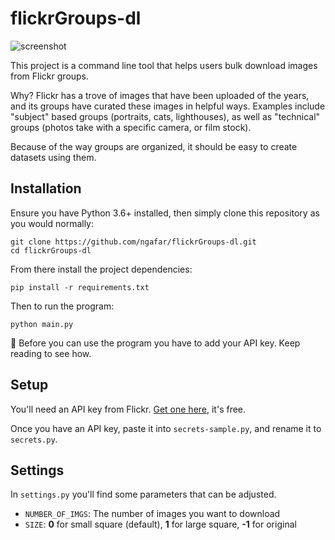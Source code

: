 # flickrGroups-dl

![screenshot](screenshots.png)

This project is a command line tool that helps users bulk download images from Flickr groups.

Why? Flickr has a trove of images that have been uploaded of the years, and its groups have curated these images in helpful ways. Examples include "subject" based groups (portraits, cats, lighthouses), as well as "technical" groups (photos take with a specific camera, or film stock).

Because of the way groups are organized, it should be easy to create datasets using them.

## Installation 

Ensure you have Python 3.6+ installed, then simply clone this repository as you would normally:

```
git clone https://github.com/ngafar/flickrGroups-dl.git
cd flickrGroups-dl
```

From there install the project dependencies:

```
pip install -r requirements.txt
```

Then to run the program:

```
python main.py
```

🛑 Before you can use the program you have to add your API key. Keep reading to see how.

## Setup

You'll need an API key from Flickr. [Get one here](https://www.flickr.com/services/), it's free.

Once you have an API key, paste it into `secrets-sample.py`, and rename it to `secrets.py`.

## Settings

In `settings.py` you'll find some parameters that can be adjusted.

* `NUMBER_OF_IMGS`: The number of images you want to download
* `SIZE`: **0** for small square (default), **1** for large square, **-1** for original